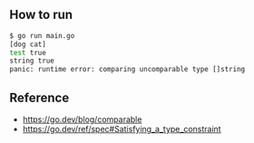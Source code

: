 ## How to run

```bash
$ go run main.go
[dog cat]
test true
string true
panic: runtime error: comparing uncomparable type []string
```

## Reference

* https://go.dev/blog/comparable
* https://go.dev/ref/spec#Satisfying_a_type_constraint

